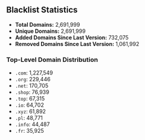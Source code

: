 ## Blacklist Statistics

- **Total Domains:** 2,691,999
- **Unique Domains:** 2,691,999
- **Added Domains Since Last Version:** 732,075
- **Removed Domains Since Last Version:** 1,061,992

### Top-Level Domain Distribution

-  `.com`: 1,227,549
-  `.org`: 229,446
-  `.net`: 170,705
-  `.shop`: 76,939
-  `.top`: 67,315
-  `.io`: 64,702
-  `.xyz`: 61,892
-  `.pl`: 48,771
-  `.info`: 44,487
-  `.fr`: 35,925
